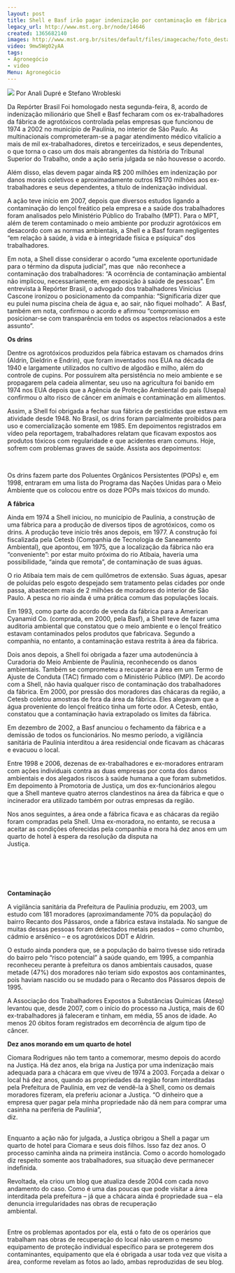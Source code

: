 ```yaml
---
layout: post
title: Shell e Basf irão pagar indenização por contaminação em fábrica de agrotóxicos
legacy_url: http://www.mst.org.br/node/14646
created: 1365682140
images: http://www.mst.org.br/sites/default/files/imagecache/foto_destaque/
video: 9mw5Wg02yAA
tags:
- Agronegócio
- video
Menu: Agronegócio
---
```



![](/sites/default/files/shell_basf_manifesta%C3%A7%C3%A3o-em-2009_Jo%C3%A3o-Zinclar_0_0.JPG)
Por Anali Dupré e Stefano Wrobleski

Da Repórter Brasil
Foi homologado nesta segunda-feira, 8, acordo de indenização milionário que Shell e Basf fecharam com os ex-trabalhadores da fábrica de agrotóxicos controlada pelas empresas que funcionou de 1974 a 2002 no município de Paulínia, no interior de São Paulo. As multinacionais comprometeram-se a pagar atendimento médico vitalício a mais de mil ex-trabalhadores, diretos e terceirizados, e seus dependentes, o que torna o caso um dos mais abrangentes da história do Tribunal Superior do Trabalho, onde a ação seria julgada se não houvesse o acordo.


Além disso, elas devem pagar ainda R$ 200 milhões em indenização por danos morais coletivos e aproximadamente outros R$170 milhões aos ex-trabalhadores e seus dependentes, a título de indenização individual.


A ação teve início em 2007, depois que diversos estudos ligando a contaminação do lençol freático pela empresa e a saúde dos trabalhadores foram analisados pelo Ministério Público do Trabalho (MPT). Para o MPT, além de terem contaminado o meio ambiente por produzir agrotóxicos em desacordo com as normas ambientais, a Shell e a Basf foram negligentes “em relação à saúde, à vida e à integridade física e psíquica” dos trabalhadores.


Em nota, a Shell disse considerar o acordo “uma excelente oportunidade para o término da disputa judicial”, mas que  não reconhece a contaminação dos trabalhadores: “A ocorrência de contaminação ambiental não implicou, necessariamente, em exposição à saúde de pessoas”. Em entrevista à Repórter Brasil, o advogado dos trabalhadores Vinícius Cascone ironizou o posicionamento da companhia: “Significaria dizer que eu pulei numa piscina cheia de água e, ao sair, não fiquei molhado”.  A Basf, também em nota, confirmou o acordo e afirmou “compromisso em posicionar-se com transparência em todos os aspectos relacionados a este assunto”.


**Os drins**


Dentre os agrotóxicos produzidos pela fábrica estavam os chamados drins (Aldrin, Dieldrin e Endrin), que foram inventados nos EUA na década de 1940 e largamente utilizados no cultivo de algodão e milho, além do controle de cupins. Por possuírem alta persistência no meio ambiente e se propagarem pela cadeia alimentar, seu uso na agricultura foi banido em 1974 nos EUA depois que a Agência de Proteção Ambiental do país (Usepa) confirmou o alto risco de câncer em animais e contaminação em alimentos.


Assim, a Shell foi obrigada a fechar sua fábrica de pesticidas que estava em atividade desde 1948. No Brasil, os drins foram parcialmente proibidos para uso e comercialização somente em 1985. Em depoimentos registrados em vídeo pela reportagem, trabalhadores relatam que ficavam expostos aos produtos tóxicos com regularidade e que acidentes eram comuns. Hoje, sofrem com problemas graves de saúde. Assista aos depoimentos:


 



Os drins fazem parte dos Poluentes Orgânicos Persistentes (POPs) e, em 1998, entraram em uma lista do Programa das Nações Unidas para o Meio Ambiente que os colocou entre os doze POPs mais tóxicos do mundo.


**A fábrica**


Ainda em 1974 a Shell iniciou, no município de Paulínia, a construção de uma fábrica para a produção de diversos tipos de agrotóxicos, como os drins. A produção teve início três anos depois, em 1977. A construção foi fiscalizada pela Cetesb (Companhia de Tecnologia de Saneamento Ambiental), que apontou, em 1975, que a localização da fábrica não era “conveniente”: por estar muito próxima do rio Atibaia, haveria uma possibilidade, “ainda que remota”, de contaminação de suas águas.


O rio Atibaia tem mais de cem quilômetros de extensão. Suas águas, apesar de poluídas pelo esgoto despejado sem tratamento pelas cidades por onde passa, abastecem mais de 2 milhões de moradores do interior de São Paulo. A pesca no rio ainda é uma prática comum das populações locais.


Em 1993, como parte do acordo de venda da fábrica para a American Cyanamid Co. (comprada, em 2000, pela Basf), a Shell teve de fazer uma auditoria ambiental que constatou que o meio ambiente e o lençol freático estavam contaminados pelos produtos que fabricava. Segundo a companhia, no entanto, a contaminação estava restrita à área da fábrica.


Dois anos depois, a Shell foi obrigada a fazer uma autodenúncia à Curadoria do Meio Ambiente de Paulínia, reconhecendo os danos ambientais. Também se comprometeu a recuperar a área em um Termo de Ajuste de Conduta (TAC) firmado com o Ministério Público (MP). De acordo com a Shell, não havia qualquer risco de contaminação dos trabalhadores da fábrica. Em 2000, por pressão dos moradores das chácaras da região, a Cetesb coletou amostras de fora da área da fábrica. Eles alegavam que a água proveniente do lençol freático tinha um forte odor. A Cetesb, então, constatou que a contaminação havia extrapolado os limites da fábrica.


Em dezembro de 2002, a Basf anunciou o fechamento da fábrica e a demissão de todos os funcionários. No mesmo período, a vigilância sanitária de Paulínia interditou a área residencial onde ficavam as chácaras e evacuou o local.


Entre 1998 e 2006, dezenas de ex-trabalhadores e ex-moradores entraram com ações individuais contra as duas empresas por conta dos danos ambientais e dos alegados riscos à saúde humana a que foram submetidos. Em depoimento à Promotoria de Justiça, um dos ex-funcionários alegou que a Shell manteve quatro aterros clandestinos na área da fábrica e que o incinerador era utilizado também por outras empresas da região.


Nos anos seguintes, a área onde a fábrica ficava e as chácaras da região foram compradas pela Shell. Uma ex-moradora, no entanto, se recusa a aceitar as condições oferecidas pela companhia e mora há dez anos em um quarto de hotel à espera da resolução da disputa na Justiça.                                                                                                                                                                                                                                                                                                                                                                                                                                            

       

**Contaminação**

A vigilância sanitária da Prefeitura de Paulínia produziu, em 2003, um estudo com 181 moradores (aproximandamente 70% da população) do bairro Recanto dos Pássaros, onde a fábrica estava instalada. No sangue de muitas dessas pessoas foram detectados metais pesados – como chumbo, cádmio e arsênico – e os agrotóxicos DDT e Aldrin.


O estudo ainda pondera que, se a população do bairro tivesse sido retirada do bairro pelo “risco potencial” à saúde quando, em 1995, a companhia reconheceu perante à prefeitura os danos ambientais causados, quase metade (47%) dos moradores não teriam sido expostos aos contaminantes, pois haviam nascido ou se mudado para o Recanto dos Pássaros depois de 1995.


A Associação dos Trabalhadores Expostos a Substâncias Químicas (Atesq) levantou que, desde 2007, com o início do processo na Justiça, mais de 60 ex-trabalhadores já faleceram e tinham, em média, 55 anos de idade. Ao menos 20 óbitos foram registrados em decorrência de algum tipo de câncer.


**Dez anos morando em um quarto de hotel**


Ciomara Rodrigues não tem tanto a comemorar, mesmo depois do acordo na Justiça. Há dez anos, ela briga na Justiça por uma indenização mais adequada para a chácara em que viveu de 1974 a 2003. Forçada a deixar o local há dez anos, quando as propriedades da região foram interditadas pela Prefeitura de Paulínia, em vez de vendê-la à Shell, como os demais moradores fizeram, ela preferiu acionar a Justiça. “O dinheiro que a empresa quer pagar pela minha propriedade não dá nem para comprar uma casinha na periferia de Paulínia”, diz.                                                                                                                                                                                                                      


Enquanto a ação não for julgada, a Justiça obrigou a Shell a pagar um quarto de hotel para Ciomara e seus dois filhos. Isso faz dez anos. O processo caminha ainda na primeira instância. Como o acordo homologado diz respeito somente aos trabalhadores, sua situação deve permanecer indefinida.


Revoltada, ela criou um blog que atualiza desde 2004 com cada novo andamento do caso. Como é uma das poucas que pode visitar a área interditada pela prefeitura – já que a chácara ainda é propriedade sua – ela denuncia irregularidades nas obras de recuperação ambiental.                                                                                                                                                                                                                       


Entre os problemas apontados por ela, está o fato de os operários que trabalham nas obras de recuperação do local não usarem o mesmo equipamento de proteção individual específico para se protegerem dos contaminantes, equipamento que ela é obrigada a usar toda vez que visita a área, conforme revelam as fotos ao lado, ambas reproduzidas de seu blog.
